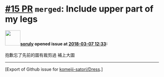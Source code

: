 # [\#15 PR](https://github.com/komeiji-satori/Dress/pull/15) `merged`: Include upper part of my legs

#### <img src="https://avatars.githubusercontent.com/u/1979746?u=3d9c7cb4dab29743cf2a0275332222c258af6fb3&v=4" width="50">[soruly](https://github.com/soruly) opened issue at [2018-03-07 12:33](https://github.com/komeiji-satori/Dress/pull/15):

抱歉忘了先前的圖有裁剪過
補上大圖




-------------------------------------------------------------------------------



[Export of Github issue for [komeiji-satori/Dress](https://github.com/komeiji-satori/Dress).]
